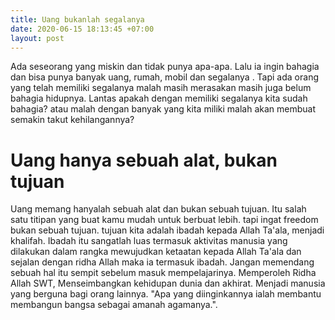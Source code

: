 ```yaml
---
title: Uang bukanlah segalanya
date: 2020-06-15 18:13:45 +07:00
layout: post
---
```


Ada seseorang yang miskin dan tidak punya apa-apa. Lalu ia ingin bahagia dan bisa punya banyak uang, rumah, mobil dan segalanya . Tapi ada orang yang telah memiliki segalanya malah masih merasakan masih juga belum bahagia hidupnya. Lantas apakah dengan memiliki segalanya kita sudah bahagia? atau malah dengan banyak yang kita miliki malah akan membuat semakin takut kehilangannya?

<!-- more -->

# Uang hanya sebuah alat, bukan tujuan

Uang memang hanyalah sebuah alat dan bukan sebuah tujuan. Itu salah satu titipan yang buat kamu mudah untuk berbuat lebih.
tapi ingat freedom bukan sebuah tujuan. tujuan kita adalah ibadah kepada Allah Ta'ala, menjadi khalifah. 
Ibadah itu sangatlah luas termasuk aktivitas manusia yang dilakukan dalam rangka mewujudkan ketaatan kepada Allah Ta'ala
dan sejalan dengan ridha Allah maka ia termasuk ibadah. Jangan memendang sebuah hal itu sempit sebelum masuk mempelajarinya.
Memperoleh Ridha Allah SWT, Menseimbangkan kehidupan dunia dan akhirat.  Menjadi manusia yang berguna bagi orang lainnya.
"Apa yang diinginkannya ialah membantu membangun bangsa sebagai amanah agamanya.".

